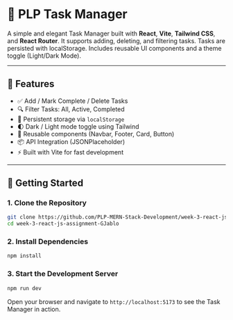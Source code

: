 # 📝 PLP Task Manager

A simple and elegant Task Manager built with **React**, **Vite**, **Tailwind CSS**, and **React Router**. It supports adding, deleting, and filtering tasks. Tasks are persisted with localStorage. Includes reusable UI components and a theme toggle (Light/Dark Mode).

---

## 🚀 Features

- ✅ Add / Mark Complete / Delete Tasks
- 🔍 Filter Tasks: All, Active, Completed
- 💾 Persistent storage via `localStorage`
- 🌓 Dark / Light mode toggle using Tailwind
- 🧩 Reusable components (Navbar, Footer, Card, Button)
- 📦 API Integration (JSONPlaceholder)
- ⚡ Built with Vite for fast development

---

## 🏁 Getting Started

### 1. Clone the Repository

```bash
git clone https://github.com/PLP-MERN-Stack-Development/week-3-react-js-assignment-GJablo.git
cd week-3-react-js-assignment-GJablo
```

### 2. Install Dependencies
```bash
npm install
```

### 3. Start the Development Server
```bash
npm run dev
```
Open your browser and navigate to `http://localhost:5173` to see the Task Manager in action.
